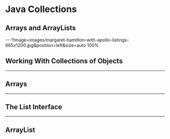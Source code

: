 # Java Collections
## Arrays and ArrayLists

---?image=images/margaret-hamilton-with-apollo-listings-665x1200.jpg&position=left&size=auto 100%

## Working With Collections of Objects

---

## Arrays

---

## The List Interface

---

## ArrayList
